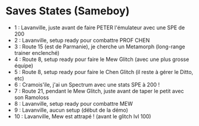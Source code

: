 # Saves States (Sameboy)

- 1  : Lavanville, juste avant de faire PETER l'émulateur avec une SPE de 200
- 2  : Lavanville, setup ready pour combattre PROF CHEN
- 3  : Route 15 (est de Parmanie), je cherche un Metamorph (long-range trainer enclenché)
- 4  : Route 8, setup ready pour faire le Mew Glitch (avec une plus grosse équipe)
- 5  : Route 8, setup ready pour faire le Chen Glitch (il reste à gérer le Ditto, etc)
- 6  : Cramois'ile, j'ai un Spectrum avec une stats SPE à 200 !
- 7  : Route 21, pendant le Mew Glitch, juste avant de taper le petit avec son Ramoloss
- 8  : Lavanville, setup ready pour combattre MEW
- 9  : Lavanville, aucun setup (début de la démo)
- 10 : Lavanville, Mew est attrapé ! (avant le glitch lvl 100)
